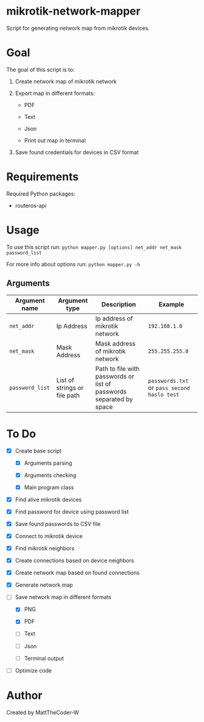 # mikrotik-network-mapper
Script for generating network map from mikrotik devices.

# Goal

The goal of this script is to:

1. Create network map of mikrotik network

2. Export map in different formats:

    * PDF

    * Text

    * Json

    * Print out map in terminal

3. Save found credentials for devices in CSV format

# Requirements

Required Python packages:

* routeros-api

# Usage

To use this script run: `python mapper.py [options] net_addr net_mask password_list`

For more info about options run: `python mapper.py -h`

## Arguments

Argument name | Argument type | Description | Example
------------- | ------------- | ----------- | -------
`net_addr`    | Ip Address    | Ip address of mikrotik network | `192.168.1.0`
`net_mask`    | Mask Address  | Mask address of mikrotik network | `255.255.255.0`
`password_list` | List of strings or file path | Path to file with passwords or list of passwords separated by space | `passwords.txt` or `pass second haslo test`

# To Do

- [x] Create base script

    - [x] Arguments parsing

    - [x] Arguments checking

    - [x] Main program class

- [x] Find alive mikrotik devices

- [x] Find password for device using password list

- [x] Save found passwords to CSV file

- [x] Connect to mikrotik device

- [x] Find mikrotik neighbors

- [x] Create connections based on device neighbors

- [x] Create network map based on found connections

- [x] Generate network map

- [ ] Save network map in different formats

    - [x] PNG

    - [x] PDF

    - [ ] Text

    - [ ] Json

    - [ ] Terminal output

- [ ] Optimize code

# Author

Created by MattTheCoder-W
